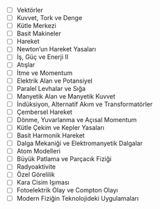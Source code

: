 - [ ] Vektörler
- [ ] Kuvvet, Tork ve Denge
- [ ] Kütle Merkezi
- [ ] Basit Makineler
- [ ] Hareket
- [ ] Newton’un Hareket Yasaları
- [ ] İş, Güç ve Enerji II
- [ ] Atışlar
- [ ] İtme ve Momentum
- [ ] Elektrik Alan ve Potansiyel
- [ ] Paralel Levhalar ve Sığa
- [ ] Manyetik Alan ve Manyetik Kuvvet
- [ ] İndüksiyon, Alternatif Akım ve Transformatörler
- [ ] Çembersel Hareket
- [ ] Dönme, Yuvarlanma ve Açısal Momentum
- [ ] Kütle Çekim ve Kepler Yasaları
- [ ] Basit Harmonik Hareket
- [ ] Dalga Mekaniği ve Elektromanyetik Dalgalar
- [ ] Atom Modelleri
- [ ] Büyük Patlama ve Parçacık Fiziği
- [ ] Radyoaktivite
- [ ] Özel Görelilik
- [ ] Kara Cisim Işıması
- [ ] Fotoelektrik Olay ve Compton Olayı
- [ ] Modern Fiziğin Teknolojideki Uygulamaları